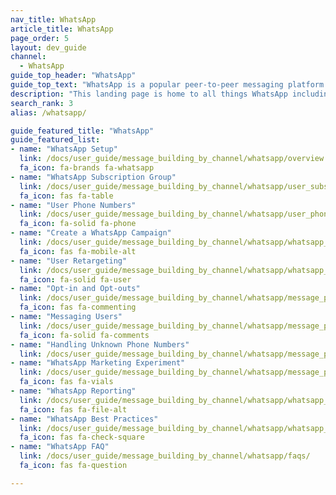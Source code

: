 ```yaml
---
nav_title: WhatsApp
article_title: WhatsApp
page_order: 5
layout: dev_guide
channel:
  - WhatsApp
guide_top_header: "WhatsApp"
guide_top_text: "WhatsApp is a popular peer-to-peer messaging platform used across the world offering conversation-based messaging for businesses. The WhatsApp messaging channel offers a direct way to reach users and customers on the WhatsApp platform. <br><br>**WhatsApp access is only available in select Braze packages. Reach out to your account manager or customer success manager to get started.**"
description: "This landing page is home to all things WhatsApp including how to create a WhatsApp campaign, opt-ins and ops-outs, quick replies, reporting, and more."
search_rank: 3
alias: /whatsapp/

guide_featured_title: "WhatsApp"
guide_featured_list:
- name: "WhatsApp Setup"
  link: /docs/user_guide/message_building_by_channel/whatsapp/overview
  fa_icon: fa-brands fa-whatsapp
- name: "WhatsApp Subscription Group"
  link: /docs/user_guide/message_building_by_channel/whatsapp/user_subscription/
  fa_icon: fas fa-table
- name: "User Phone Numbers"
  link: /docs/user_guide/message_building_by_channel/whatsapp/user_phone_numbers/
  fa_icon: fa-solid fa-phone
- name: "Create a WhatsApp Campaign"
  link: /docs/user_guide/message_building_by_channel/whatsapp/whatsapp_campaign/create/
  fa_icon: fas fa-mobile-alt
- name: "User Retargeting"
  link: /docs/user_guide/message_building_by_channel/whatsapp/whatsapp_campaign/user_retargeting/
  fa_icon: fa-solid fa-user
- name: "Opt-in and Opt-outs"
  link: /docs/user_guide/message_building_by_channel/whatsapp/message_processing/opt-ins_and_opt-outs/
  fa_icon: fas fa-commenting
- name: "Messaging Users"
  link: /docs/user_guide/message_building_by_channel/whatsapp/message_processing/user_messages/
  fa_icon: fa-solid fa-comments
- name: "Handling Unknown Phone Numbers"
  link: /docs/user_guide/message_building_by_channel/whatsapp/message_processing/handling_unknown_numbers/
- name: "WhatsApp Marketing Experiment"
  link: /docs/user_guide/message_building_by_channel/whatsapp/message_processing/experiments/
  fa_icon: fas fa-vials
- name: "WhatsApp Reporting"
  link: /docs/user_guide/message_building_by_channel/whatsapp/whatsapp_campaign_analytics/
  fa_icon: fas fa-file-alt
- name: "WhatsApp Best Practices"
  link: /docs/user_guide/message_building_by_channel/whatsapp/whatsapp_best_practices/
  fa_icon: fas fa-check-square
- name: "WhatsApp FAQ"
  link: /docs/user_guide/message_building_by_channel/whatsapp/faqs/
  fa_icon: fas fa-question

---
```

<br><br>
